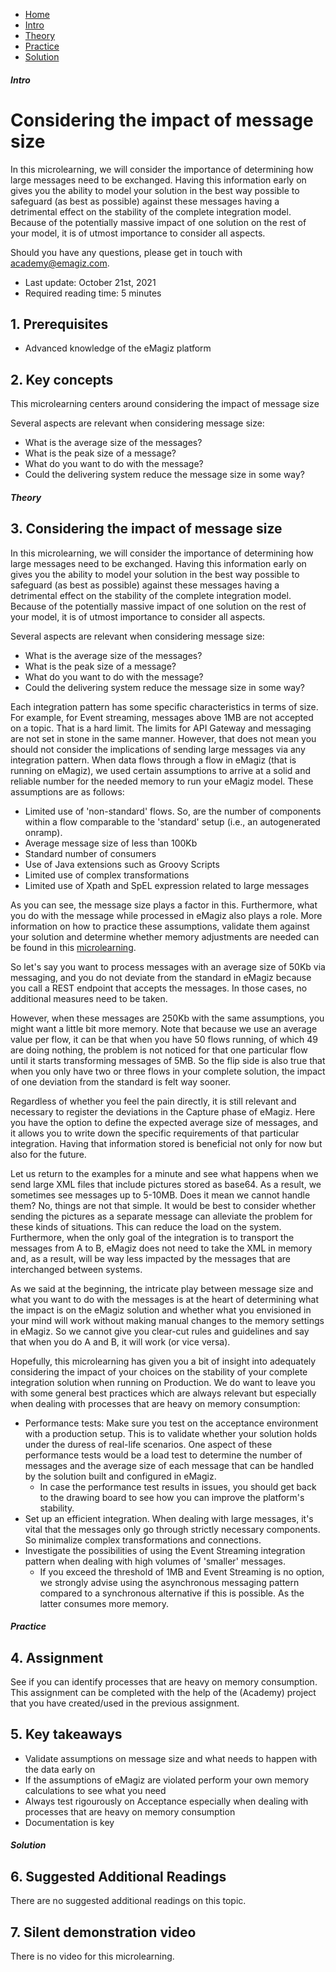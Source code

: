 <div class="ez-academy">
    <div class="ez-academy__body">
        <main class="micro-learning">
        <ul class="doc-nav">
            <li class="doc-nav__item"><a href="../../docs/microlearning/advanced-risk-management-index" class="doc-nav__link">Home</a></li>
            <li class="doc-nav__item"><a href="#intro" class="doc-nav__link">Intro</a></li>
            <li class="doc-nav__item"><a href="#theory" class="doc-nav__link">Theory</a></li>
            <li class="doc-nav__item"><a href="#practice" class="doc-nav__link">Practice</a></li>
            <li class="doc-nav__item"><a href="#solution" class="doc-nav__link">Solution</a></li>
        </ul>

<div class="doc">

##### Intro

# Considering the impact of message size

In this microlearning, we will consider the importance of determining how large messages need to be exchanged. Having this information early on gives you the ability to model your solution in the best way possible to safeguard (as best as possible) against these messages having a detrimental effect on the stability of the complete integration model. Because of the potentially massive impact of one solution on the rest of your model, it is of utmost importance to consider all aspects. 

Should you have any questions, please get in touch with academy@emagiz.com.

- Last update: October 21st, 2021
- Required reading time: 5 minutes

## 1. Prerequisites
- Advanced knowledge of the eMagiz platform

## 2. Key concepts
This microlearning centers around considering the impact of message size

Several aspects are relevant when considering message size:
- What is the average size of the messages?
- What is the peak size of a message?
- What do you want to do with the message?
- Could the delivering system reduce the message size in some way?

##### Theory

## 3. Considering the impact of message size

In this microlearning, we will consider the importance of determining how large messages need to be exchanged. Having this information early on gives you the ability to model your solution in the best way possible to safeguard (as best as possible) against these messages having a detrimental effect on the stability of the complete integration model. Because of the potentially massive impact of one solution on the rest of your model, it is of utmost importance to consider all aspects. 

Several aspects are relevant when considering message size:
- What is the average size of the messages?
- What is the peak size of a message?
- What do you want to do with the message?
- Could the delivering system reduce the message size in some way?

Each integration pattern has some specific characteristics in terms of size. For example, for Event streaming, messages above 1MB are not accepted on a topic. That is a hard limit. The limits for API Gateway and messaging are not set in stone in the same manner. However, that does not mean you should not consider the implications of sending large messages via any integration pattern. When data flows through a flow in eMagiz (that is running on eMagiz), we used certain assumptions to arrive at a solid and reliable number for the needed memory to run your eMagiz model. These assumptions are as follows:

- Limited use of 'non-standard' flows. So, are the number of components within a flow comparable to the 'standard' setup (i.e., an autogenerated onramp).
- Average message size of less than 100Kb
- Standard number of consumers
- Use of Java extensions such as Groovy Scripts
- Limited use of complex transformations
- Limited use of Xpath and SpEL expression related to large messages

As you can see, the message size plays a factor in this. Furthermore, what you do with the message while processed in eMagiz also plays a role. More information on how to practice these assumptions, validate them against your solution and determine whether memory adjustments are needed can be found in this [microlearning](expert-solution-architecture-determining-needed-memory.md).

So let's say you want to process messages with an average size of 50Kb via messaging, and you do not deviate from the standard in eMagiz because you call a REST endpoint that accepts the messages. In those cases, no additional measures need to be taken.

However, when these messages are 250Kb with the same assumptions, you might want a little bit more memory. Note that because we use an average value per flow, it can be that when you have 50 flows running, of which 49 are doing nothing, the problem is not noticed for that one particular flow until it starts transforming messages of 5MB.  So the flip side is also true that when you only have two or three flows in your complete solution, the impact of one deviation from the standard is felt way sooner.

Regardless of whether you feel the pain directly, it is still relevant and necessary to register the deviations in the Capture phase of eMagiz. Here you have the option to define the expected average size of messages, and it allows you to write down the specific requirements of that particular integration. Having that information stored is beneficial not only for now but also for the future.

Let us return to the examples for a minute and see what happens when we send large XML files that include pictures stored as base64. As a result, we sometimes see messages up to 5-10MB. Does it mean we cannot handle them? No, things are not that simple. It would be best to consider whether sending the pictures as a separate message can alleviate the problem for these kinds of situations. This can reduce the load on the system. Furthermore, when the only goal of the integration is to transport the messages from A to B, eMagiz does not need to take the XML in memory and, as a result, will be way less impacted by the messages that are interchanged between systems. 

As we said at the beginning, the intricate play between message size and what you want to do with the messages is at the heart of determining what the impact is on the eMagiz solution and whether what you envisioned in your mind will work without making manual changes to the memory settings in eMagiz. So we cannot give you clear-cut rules and guidelines and say that when you do A and B, it will work (or vice versa).

Hopefully, this microlearning has given you a bit of insight into adequately considering the impact of your choices on the stability of your complete integration solution when running on Production. We do want to leave you with some general best practices which are always relevant but especially when dealing with processes that are heavy on memory consumption:

-   Performance tests: Make sure you test on the acceptance environment with a production setup. This is to validate whether your solution holds under the duress of real-life scenarios. One aspect of these performance tests would be a load test to determine the number of messages and the average size of each message that can be handled by the solution built and configured in eMagiz.
    - In case the performance test results in issues, you should get back to the drawing board to see how you can improve the platform's stability.
-   Set up an efficient integration. When dealing with large messages, it's vital that the messages only go through strictly necessary components. So minimalize complex transformations and connections.
-   Investigate the possibilities of using the Event Streaming integration pattern when dealing with high volumes of 'smaller' messages. 
    - If you exceed the threshold of 1MB and Event Streaming is no option, we strongly advise using the asynchronous messaging pattern compared to a synchronous alternative if this is possible. As the latter consumes more memory.

##### Practice

## 4. Assignment

See if you can identify processes that are heavy on memory consumption. This assignment can be completed with the help of the (Academy) project that you have created/used in the previous assignment.

## 5. Key takeaways

- Validate assumptions on message size and what needs to happen with the data early on
- If the assumptions of eMagiz are violated perform your own memory calculations to see what you need
- Always test rigourously on Acceptance especially when dealing with processes that are heavy on memory consumption
- Documentation is key

##### Solution

## 6. Suggested Additional Readings

There are no suggested additional readings on this topic.

## 7. Silent demonstration video

There is no video for this microlearning.

</div>
</main>
</div>
</div>